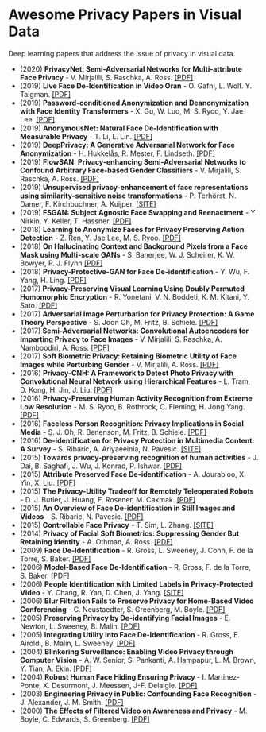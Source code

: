 # Awesome Privacy Papers in Visual Data
Deep learning papers that address the issue of privacy in visual data.

- (2020) **PrivacyNet: Semi-Adversarial Networks for Multi-attribute Face Privacy** - V. Mirjalili, S. Raschka, A. Ross. [[PDF]](https://arxiv.org/pdf/2001.00561v1.pdf)
- (2019) **Live Face De-Identification in Video Oran** - O. Gafni, L. Wolf. Y. Taigman. [[PDF]](https://research.fb.com/wp-content/uploads/2019/10/Live-Face-De-Identification-in-Video.pdf?)
- (2019) **Password-conditioned Anonymization and Deanonymization with Face Identity Transformers** - X. Gu, W. Luo, M. S. Ryoo, Y. Jae Lee. [[PDF]](https://arxiv.org/abs/1911.11759)
- (2019) **AnonymousNet: Natural Face De-Identification with Measurable Privacy** - T. Li, L. Lin. [[PDF]](https://arxiv.org/pdf/1904.12620.pdf)
- (2019) **DeepPrivacy: A Generative Adversarial Network for Face Anonymization** - H. Hukkelås, R. Mester, F. Lindseth. [[PDF]](https://arxiv.org/abs/1909.04538)
- (2019) **FlowSAN: Privacy-enhancing Semi-Adversarial Networks to Confound Arbitrary Face-based Gender Classifiers** - V. Mirjalili, S. Raschka, A. Ross. [[PDF]](https://arxiv.org/abs/1905.01388)
- (2019) **Unsupervised privacy-enhancement of face representations using similarity-sensitive noise transformations** - P. Terhörst, N. Damer, F. Kirchbuchner, A. Kuijper. [[SITE]](https://link.springer.com/article/10.1007/s10489-019-01432-5)
- (2019) **FSGAN: Subject Agnostic Face Swapping and Reenactment** - Y. Nirkin, Y. Keller, T. Hassner. [[PDF]](https://arxiv.org/pdf/1908.05932.pdf)
- (2018) **Learning to Anonymize Faces for Privacy Preserving Action Detection** - Z. Ren, Y. Jae Lee, M. S. Ryoo. [[PDF]](https://arxiv.org/abs/1803.11556)
- (2018) **On Hallucinating Context and Background Pixels from a Face Mask using Multi-scale GANs** - S. Banerjee, W. J. Scheirer, K. W. Bowyer, P. J. Flynn [[PDF]](https://arxiv.org/abs/1811.07104)
- (2018) **Privacy-Protective-GAN for Face De-identification** - Y. Wu, F. Yang, H. Ling. [[PDF]](https://arxiv.org/abs/1806.08906)
- (2017) **Privacy-Preserving Visual Learning Using Doubly Permuted Homomorphic Encryption** - R. Yonetani, V. N. Boddeti, K. M. Kitani, Y. Sato. [[PDF]](https://arxiv.org/abs/1704.02203)
- (2017) **Adversarial Image Perturbation for Privacy Protection: A Game Theory Perspective** - S. Joon Oh, M. Fritz, B. Schiele. [[PDF]](https://arxiv.org/pdf/1703.09471.pdf)
- (2017) **Semi-Adversarial Networks: Convolutional Autoencoders for Imparting Privacy to Face Images** - V. Mirjalili, S. Raschka, A. Namboodiri, A. Ross. [[PDF]](https://arxiv.org/abs/1712.00321)
- (2017) **Soft Biometric Privacy: Retaining Biometric Utility of Face Images while Perturbing Gender** - V. Mirjalili, A. Ross. [[PDF]](https://www.cse.msu.edu/~rossarun/pubs/MirjaliliRossSoftBiometricPrivacy_IJCB2017.pdf)
- (2016) **Privacy-CNH: A Framework to Detect Photo Privacy with Convolutional Neural Network using Hierarchical Features** - L. Tram, D. Kong, H. Jin, J. Liu. [[PDF]](https://www.aaai.org/ocs/index.php/AAAI/AAAI16/paper/view/12232)
- (2016) **Privacy-Preserving Human Activity Recognition from Extreme Low Resolution** - M. S. Ryoo, B. Rothrock, C. Fleming, H. Jong Yang. [[PDF]](https://arxiv.org/abs/1604.03196)
- (2016) **Faceless Person Recognition: Privacy Implications in Social Media** - S. J. Oh, R. Benenson, M. Fritz, B. Schiele. [[PDF]](https://arxiv.org/abs/1607.08438)
- (2016) **De-identification for Privacy Protection in Multimedia Content: A Survey** - S. Ribaric, A. Ariyaeeinia, N. Pavesic. [[SITE]](https://www.sciencedirect.com/science/article/abs/pii/S0923596516300856?via%3Dihub)
- (2015) **Towards privacy-preserving recognition of human activities** - J. Dai, B. Saghafi, J. Wu, J. Konrad, P. Ishwar. [[PDF]](http://people.bu.edu/bsk/PDFs/Saghafi_ICIP15_Preprint.pdf)
- (2015) **Attribute Preserved Face De-identification** - A. Jourabloo, X. Yin, X. Liu. [[PDF]](https://www.cse.msu.edu/~liuxm/publication/Jourabloo_Yin_Liu_ICB2015.pdf)
- (2015) **The Privacy-Utility Tradeoff for Remotely Teleoperated Robots** - D. J. Butler, J. Huang, F. Rosener, M. Cakmak. [[PDF]](https://www.franziroesner.com/pdf/privacy-hri2014.pdf)
- (2015) **An Overview of Face De-identification in Still Images and Videos** - S. Ribaric, N. Pavesic. [[PDF]](https://bib.irb.hr/datoteka/760727.deid1.pdf)
- (2015) **Controllable Face Privacy** - T. Sim, L. Zhang. [[SITE]](https://ieeexplore.ieee.org/document/7285018)
- (2014) **Privacy of Facial Soft Biometrics: Suppressing Gender But Retaining Identity** - A. Othman, A. Ross. [[PDF]](https://www.cse.msu.edu/~rossarun/pubs/OthmanRossGenderPrivacy_ECCVW2014.pdf)
- (2009) **Face De-Identification** - R. Gross, L. Sweeney, J. Cohn, F. de la Torre, S. Baker. [[PDF]](http://www.cs.cmu.edu/~ftorre/web_page/humansensing.cs.cmu.edu/projects/facede/facede.pdf)
- (2006) **Model-Based Face De-Identification** - R. Gross, F. de la Torre, S. Baker. [[PDF]](http://citeseerx.ist.psu.edu/viewdoc/download?doi=10.1.1.67.7230&rep=rep1&type=pdf)
- (2006) **People Identification with Limited Labels in Privacy-Protected Video** - Y. Chang, R. Yan, D. Chen, J. Yang. [[SITE]](https://ieeexplore.ieee.org/document/4036772)
- (2006) **Blur Filtration Fails to Preserve Privacy for Home-Based Video Conferencing** - C. Neustaedter, S. Greenberg, M. Boyle. [[PDF]](http://citeseerx.ist.psu.edu/viewdoc/download?doi=10.1.1.217.4382&rep=rep1&type=pdf)
- (2005) **Preserving Privacy by De-identifying Facial Images** - E. Newton, L. Sweeney, B. Malin. [[PDF]](https://dataprivacylab.org/dataprivacy/projects/video/CMU-CS-03-119-300dpi.pdf)
- (2005) **Integrating Utility into Face De-Identification** - R. Gross, E. Airoldi, B. Malin, L. Sweeney. [[PDF]](https://dataprivacylab.org/dataprivacy/projects/videoutility/paper1.pdf)
- (2004) **Blinkering Surveillance: Enabling Video Privacy through Computer Vision** - A. W. Senior, S. Pankanti, A. Hampapur, L. M. Brown, Y. Tian, A. Ekin. [[PDF]](https://pdfs.semanticscholar.org/3cf0/3f69609f9df60ef92c6e5406a4fbb9a64f4b.pdf?_ga=2.63855599.1576871921.1583322155-1842655110.1582890310)
- (2004) **Robust Human Face Hiding Ensuring Privacy** - I. Martinez-Ponte, X. Desurmont, J. Meessen, J-F. Delaigle. [[PDF]](https://pdfs.semanticscholar.org/7a2f/e57446022c47e5b8e4d9d02790970cb0290d.pdf?_ga=2.173496163.1576871921.1583322155-1842655110.1582890310)
- (2003) **Engineering Privacy in Public: Confounding Face Recognition** - J. Alexander, J. M. Smith. [[PDF]](https://repository.upenn.edu/cgi/viewcontent.cgi?article=1196&context=cis_papers)
- (2000) **The Effects of Filtered Video on Awareness and Privacy** - M. Boyle, C. Edwards, S. Greenberg. [[PDF]](http://grouplab.cpsc.ucalgary.ca/grouplab/uploads/Publications/Publications/2000-FilteredVideo.Report2000-657-09.pdf)